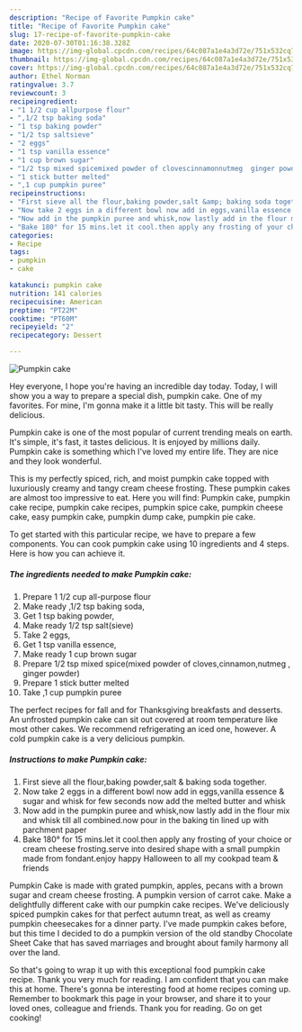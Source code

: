 ```yaml
---
description: "Recipe of Favorite Pumpkin cake"
title: "Recipe of Favorite Pumpkin cake"
slug: 17-recipe-of-favorite-pumpkin-cake
date: 2020-07-30T01:16:38.328Z
image: https://img-global.cpcdn.com/recipes/64c087a1e4a3d72e/751x532cq70/pumpkin-cake-recipe-main-photo.jpg
thumbnail: https://img-global.cpcdn.com/recipes/64c087a1e4a3d72e/751x532cq70/pumpkin-cake-recipe-main-photo.jpg
cover: https://img-global.cpcdn.com/recipes/64c087a1e4a3d72e/751x532cq70/pumpkin-cake-recipe-main-photo.jpg
author: Ethel Norman
ratingvalue: 3.7
reviewcount: 3
recipeingredient:
- "1 1/2 cup allpurpose flour"
- ",1/2 tsp baking soda"
- "1 tsp baking powder"
- "1/2 tsp saltsieve"
- "2 eggs"
- "1 tsp vanilla essence"
- "1 cup brown sugar"
- "1/2 tsp mixed spicemixed powder of clovescinnamonnutmeg  ginger powder"
- "1 stick butter melted"
- ",1 cup pumpkin puree"
recipeinstructions:
- "First sieve all the flour,baking powder,salt &amp; baking soda together."
- "Now take 2 eggs in a different bowl now add in eggs,vanilla essence &amp; sugar and whisk for few seconds now add the melted butter and whisk"
- "Now add in the pumpkin puree and whisk,now lastly add in the flour mix and whisk till all combined.now pour in the baking tin lined up with parchment paper"
- "Bake 180° for 15 mins.let it cool.then apply any frosting of your choice or cream cheese frosting.serve into desired shape with a small pumpkin made from fondant.enjoy happy Halloween to all my cookpad team &amp; friends"
categories:
- Recipe
tags:
- pumpkin
- cake

katakunci: pumpkin cake 
nutrition: 141 calories
recipecuisine: American
preptime: "PT22M"
cooktime: "PT60M"
recipeyield: "2"
recipecategory: Dessert

---
```



![Pumpkin cake](https://img-global.cpcdn.com/recipes/64c087a1e4a3d72e/751x532cq70/pumpkin-cake-recipe-main-photo.jpg)

Hey everyone, I hope you're having an incredible day today. Today, I will show you a way to prepare a special dish, pumpkin cake. One of my favorites. For mine, I'm gonna make it a little bit tasty. This will be really delicious.

Pumpkin cake is one of the most popular of current trending meals on earth. It's simple, it's fast, it tastes delicious. It is enjoyed by millions daily. Pumpkin cake is something which I've loved my entire life. They are nice and they look wonderful.

This is my perfectly spiced, rich, and moist pumpkin cake topped with luxuriously creamy and tangy cream cheese frosting. These pumpkin cakes are almost too impressive to eat. Here you will find: Pumpkin cake, pumpkin cake recipe, pumpkin cake recipes, pumpkin spice cake, pumpkin cheese cake, easy pumpkin cake, pumpkin dump cake, pumpkin pie cake.


To get started with this particular recipe, we have to prepare a few components. You can cook pumpkin cake using 10 ingredients and 4 steps. Here is how you can achieve it.

<!--inarticleads1-->

##### The ingredients needed to make Pumpkin cake:

1. Prepare 1 1/2 cup all-purpose flour
1. Make ready ,1/2 tsp baking soda,
1. Get 1 tsp baking powder,
1. Make ready 1/2 tsp salt(sieve)
1. Take 2 eggs,
1. Get 1 tsp vanilla essence,
1. Make ready 1 cup brown sugar
1. Prepare 1/2 tsp mixed spice(mixed powder of cloves,cinnamon,nutmeg , ginger powder)
1. Prepare 1 stick butter melted
1. Take ,1 cup pumpkin puree


The perfect recipes for fall and for Thanksgiving breakfasts and desserts. An unfrosted pumpkin cake can sit out covered at room temperature like most other cakes. We recommend refrigerating an iced one, however. A cold pumpkin cake is a very delicious pumpkin. 

<!--inarticleads2-->

##### Instructions to make Pumpkin cake:

1. First sieve all the flour,baking powder,salt &amp; baking soda together.
1. Now take 2 eggs in a different bowl now add in eggs,vanilla essence &amp; sugar and whisk for few seconds now add the melted butter and whisk
1. Now add in the pumpkin puree and whisk,now lastly add in the flour mix and whisk till all combined.now pour in the baking tin lined up with parchment paper
1. Bake 180° for 15 mins.let it cool.then apply any frosting of your choice or cream cheese frosting.serve into desired shape with a small pumpkin made from fondant.enjoy happy Halloween to all my cookpad team &amp; friends


Pumpkin Cake is made with grated pumpkin, apples, pecans with a brown sugar and cream cheese frosting. A pumpkin version of carrot cake. Make a delightfully different cake with our pumpkin cake recipes. We&#39;ve deliciously spiced pumpkin cakes for that perfect autumn treat, as well as creamy pumpkin cheesecakes for a dinner party. I&#39;ve made pumpkin cakes before, but this time I decided to do a pumpkin version of the old standby Chocolate Sheet Cake that has saved marriages and brought about family harmony all over the land. 

So that's going to wrap it up with this exceptional food pumpkin cake recipe. Thank you very much for reading. I am confident that you can make this at home. There's gonna be interesting food at home recipes coming up. Remember to bookmark this page in your browser, and share it to your loved ones, colleague and friends. Thank you for reading. Go on get cooking!
